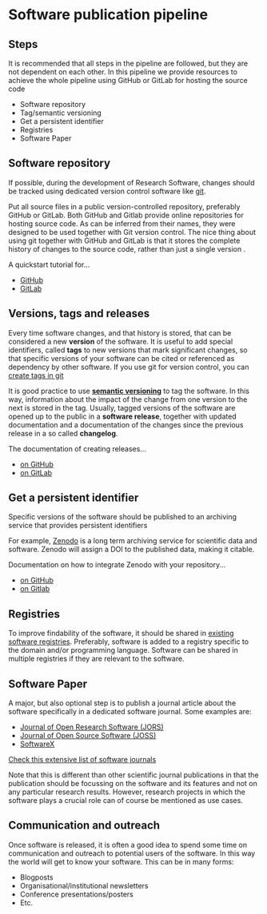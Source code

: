 # Software publication pipeline

## Steps

It is recommended that all steps in the pipeline are followed, but they are not dependent on each other. In this pipeline we provide resources to achieve the whole pipeline using GitHub or GitLab for hosting the source code 
* Software repository
* Tag/semantic versioning
* Get a persistent identifier
* Registries
* Software Paper


## Software repository

If possible, during the development of Research Software, changes should be tracked using dedicated version control software like [git](https://git-scm.com/).  

Put all source files in a public version-controlled repository, preferably GitHub or GitLab. Both GitHub and Gitlab provide online repositories for hosting source code. As can be inferred from their names, they were designed to be used together with Git version control.  The nice thing about using git together with GitHub and GitLab is that it stores the complete history of changes to the source code, rather than just a single version . 

A quickstart tutorial for...

* [GitHub](https://docs.github.com/en/get-started/quickstart/create-a-repo)
* [GitLab](https://docs.gitlab.com/ee/user/project/index.html)


## Versions, tags and releases
Every time software changes, and that history is stored, that can be considered a new **version** of the software. It is useful to add special identifiers, called **tags** to new versions that mark significant changes, so that specific versions of your software can be cited or referenced as dependency by other software. If you use git for version control, you can [create tags in git](https://git-scm.com/book/en/v2/Git-Basics-Tagging)

It is good practice to use **[semantic versioning](https://semver.org/)** to tag the software. In this way, information about the impact of the change from one version to the next is stored in the tag. Usually, tagged versions of the software are opened up to the public in a **software release**, together with updated documentation and a documentation of the changes since the previous release in a so called **changelog**.

The documentation of creating releases... 

* [on GitHub](https://docs.github.com/en/repositories/releasing-projects-on-github)
* [on GitLab](https://docs.gitlab.com/ee/user/project/releases/)


## Get a persistent identifier
Specific versions of the software should be published to an archiving service that provides persistent identifiers

For example, [Zenodo](https://zenodo.org/) is a long term archiving service for scientific data and software.
Zenodo will assign a DOI to the published data, making it citable.

Documentation on how to integrate Zenodo with your repository...

* [on GitHub](https://docs.github.com/en/repositories/archiving-a-github-repository/referencing-and-citing-content)
* [on Gitlab](https://gitlab.com/sbeniamine/gitlab2zenodo)


## Registries
To improve findability of the software, it should be shared in [existing software registries](https://github.com/NLeSC/awesome-research-software-registries). Preferably, software is added to a registry specific to the domain and/or programming language. Software can be shared in multiple registries if they are relevant to the software. 


## Software Paper
A major, but also optional step is to publish a journal article about the software specifically in a dedicated software journal. Some examples are:

* [Journal of Open Research Software (JORS)](https://openresearchsoftware.metajnl.com/)
* [Journal of Open Source Software (JOSS)](https://joss.theoj.org/)
* [SoftwareX](https://www.softxjournal.com/)

[Check this extensive list of software journals](https://www.software.ac.uk/top-tip/which-journals-should-i-publish-my-software)

Note that this is different than other scientific journal publications in that the publication should be focussing on the software and its features and not on any particular research results. However, research projects in which the software plays a crucial role can of course be mentioned as use cases. 

## Communication and outreach
Once software is released, it is often a good idea to spend some time on communication and outreach to potential users of the software. In this way the world will get to know your software. This can be in many forms:

* Blogposts
* Organisational/institutional newsletters
* Conference presentations/posters
* Etc.